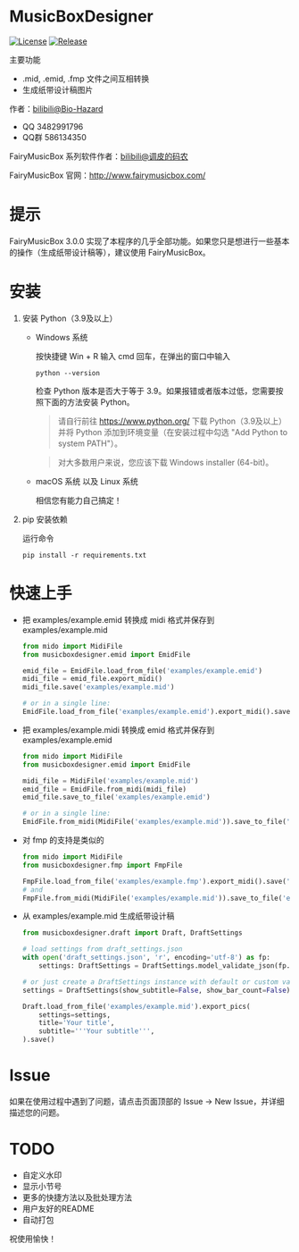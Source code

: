 # MusicBoxDesigner
[![License](https://img.shields.io/github/license/BiologyHazard/MusicBoxDesigner?style=flat-square)](https://github.com/BiologyHazard/MusicBoxDesigner/blob/main/LICENSE)
[![Release](https://img.shields.io/github/release/BiologyHazard/MusicBoxDesigner?style=flat-square)](https://github.com/Mrs4s/go-cqhttp/releases)


主要功能

- .mid, .emid, .fmp 文件之间互相转换
- 生成纸带设计稿图片

作者：[bilibili@Bio-Hazard](https://space.bilibili.com/37179776)
- QQ 3482991796
- QQ群 586134350

FairyMusicBox 系列软件作者：[bilibili@调皮的码农](https://space.bilibili.com/40962795)

FairyMusicBox 官网：http://www.fairymusicbox.com/


# 提示

FairyMusicBox 3.0.0 实现了本程序的几乎全部功能。如果您只是想进行一些基本的操作（生成纸带设计稿等），建议使用 FairyMusicBox。


# 安装

1. 安装 Python（3.9及以上）

    - Windows 系统

        按快捷键 Win + R 输入 cmd 回车，在弹出的窗口中输入
        ```
        python --version
        ```
        检查 Python 版本是否大于等于 3.9。如果报错或者版本过低，您需要按照下面的方法安装 Python。

        > 请自行前往 https://www.python.org/ 下载 Python（3.9及以上）并将 Python 添加到环境变量（在安装过程中勾选 "Add Python to system PATH"）。

        > 对大多数用户来说，您应该下载 Windows installer (64-bit)。

    - macOS 系统 以及 Linux 系统

        相信您有能力自己搞定！

1. pip 安装依赖

    运行命令
    ```
    pip install -r requirements.txt
    ```

# 快速上手

- 把 examples/example.emid 转换成 midi 格式并保存到 examples/example.mid

    ```python
    from mido import MidiFile
    from musicboxdesigner.emid import EmidFile

    emid_file = EmidFile.load_from_file('examples/example.emid')
    midi_file = emid_file.export_midi()
    midi_file.save('examples/example.mid')

    # or in a single line:
    EmidFile.load_from_file('examples/example.emid').export_midi().save('examples/example.mid')
    ```

- 把 examples/example.midi 转换成 emid 格式并保存到 examples/example.emid

    ```python
    from mido import MidiFile
    from musicboxdesigner.emid import EmidFile

    midi_file = MidiFile('examples/example.mid')
    emid_file = EmidFile.from_midi(midi_file)
    emid_file.save_to_file('examples/example.emid')

    # or in a single line:
    EmidFile.from_midi(MidiFile('examples/example.mid')).save_to_file('examples/example.emid')
    ```

- 对 fmp 的支持是类似的

    ```python
    from mido import MidiFile
    from musicboxdesigner.fmp import FmpFile

    FmpFile.load_from_file('examples/example.fmp').export_midi().save('examples/example.mid')
    # and
    FmpFile.from_midi(MidiFile('examples/example.mid')).save_to_file('examples/example.fmp')
    ```

- 从 examples/example.mid 生成纸带设计稿

    ```python
    from musicboxdesigner.draft import Draft, DraftSettings

    # load settings from draft_settings.json
    with open('draft_settings.json', 'r', encoding='utf-8') as fp:
        settings: DraftSettings = DraftSettings.model_validate_json(fp.read())

    # or just create a DraftSettings instance with default or custom values
    settings = DraftSettings(show_subtitle=False, show_bar_count=False)

    Draft.load_from_file('examples/example.mid').export_pics(
        settings=settings,
        title='Your title',
        subtitle='''Your subtitle''',
    ).save()
    ```


# Issue

如果在使用过程中遇到了问题，请点击页面顶部的 Issue -> New Issue，并详细描述您的问题。


# TODO

- 自定义水印
- 显示小节号
- 更多的快捷方法以及批处理方法
- 用户友好的README
- 自动打包

祝使用愉快！
